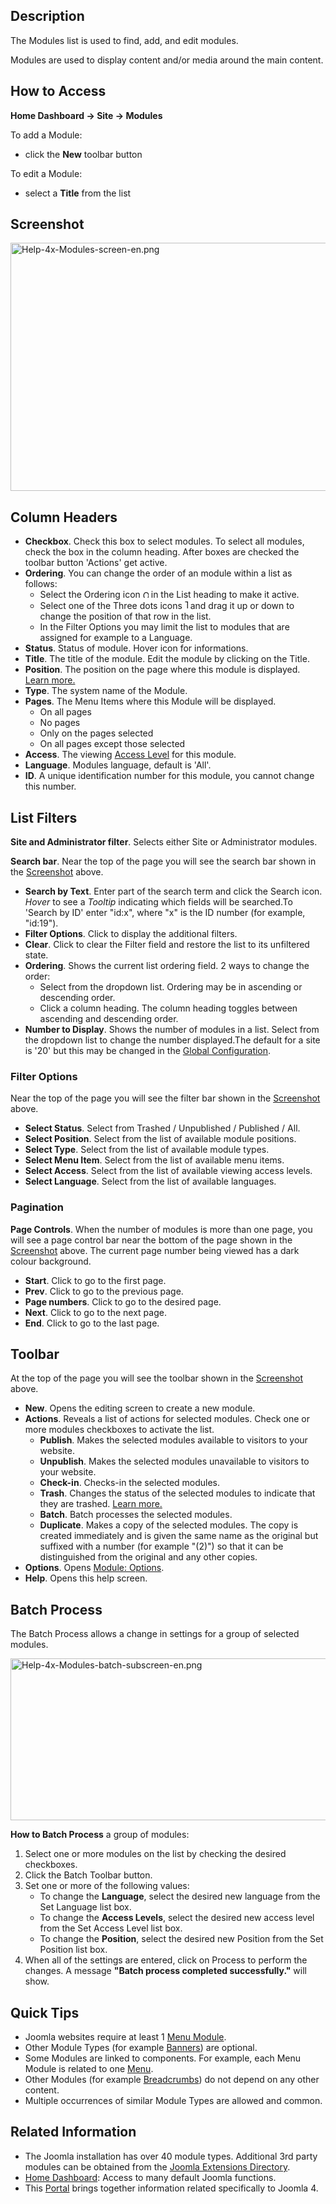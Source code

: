 <!-- Help4.x:Modules -->

## Description

The Modules list is used to find, add, and edit modules.

Modules are used to display content and/or media around the main
content.

## How to Access

**Home Dashboard **→** Site **→** Modules**

To add a Module:

- click the **New** toolbar button

To edit a Module:

- select a **Title** from the list

## Screenshot

<img
src="https://docs.joomla.org/images/thumb/b/b6/Help-4x-Modules-screen-en.png/800px-Help-4x-Modules-screen-en.png"
decoding="async"
srcset="https://docs.joomla.org/images/thumb/b/b6/Help-4x-Modules-screen-en.png/1200px-Help-4x-Modules-screen-en.png 1.5x, https://docs.joomla.org/images/thumb/b/b6/Help-4x-Modules-screen-en.png/1600px-Help-4x-Modules-screen-en.png 2x"
data-file-width="2880" data-file-height="1430" width="800" height="397"
alt="Help-4x-Modules-screen-en.png" />

## Column Headers

- **Checkbox**. Check this box to select modules. To select all modules,
  check the box in the column heading. After boxes are checked the
  toolbar button 'Actions' get active.
- **Ordering**. You can change the order of an module within a list as
  follows:
  - Select the Ordering icon <img
    src="https://docs.joomla.org/images/thumb/7/79/Help-4x-Ordering-colheader-icon.png/9px-Help-4x-Ordering-colheader-icon.png"
    decoding="async"
    srcset="https://docs.joomla.org/images/thumb/7/79/Help-4x-Ordering-colheader-icon.png/14px-Help-4x-Ordering-colheader-icon.png 1.5x, https://docs.joomla.org/images/7/79/Help-4x-Ordering-colheader-icon.png 2x"
    data-file-width="18" data-file-height="23" width="9" height="12"
    alt="Ordering icon" /> in the List heading to make it active.
  - Select one of the Three dots icons <img
    src="https://docs.joomla.org/images/thumb/a/a0/Help-4x-Ordering-colheader-grab-bar-icon.png/5px-Help-4x-Ordering-colheader-grab-bar-icon.png"
    decoding="async"
    srcset="https://docs.joomla.org/images/thumb/a/a0/Help-4x-Ordering-colheader-grab-bar-icon.png/8px-Help-4x-Ordering-colheader-grab-bar-icon.png 1.5x, https://docs.joomla.org/images/a/a0/Help-4x-Ordering-colheader-grab-bar-icon.png 2x"
    data-file-width="9" data-file-height="27" width="5" height="15"
    alt="Three dots icon" /> and drag it up or down to change the
    position of that row in the list.
  - In the Filter Options you may limit the list to modules that are
    assigned for example to a Language.
- **Status**. Status of module. Hover icon for informations.
- **Title**. The title of the module. Edit the module by clicking on the
  Title.
- **Position**. The position on the page where this module is displayed.
  [Learn
  more.](https://docs.joomla.org/J4.x:How_to_Show_a_Calendar_Month_List_of_Archived_Articles_Using_a_Module/en "J4.x:How to Show a Calendar Month List of Archived Articles Using a Module/en")
- **Type**. The system name of the Module.
- **Pages**. The Menu Items where this Module will be displayed.
  - On all pages
  - No pages
  - Only on the pages selected
  - On all pages except those selected
- **Access**. The viewing [Access
  Level](https://docs.joomla.org/Help4.x:Users:_Viewing_Access_Levels/en "Help4.x:Users: Viewing Access Levels/en")
  for this module.
- **Language**. Modules language, default is 'All'.
- **ID**. A unique identification number for this module, you cannot
  change this number.

## List Filters

**Site and Administrator filter**. Selects either Site or Administrator
modules.

**Search bar**. Near the top of the page you will see the search bar
shown in the [Screenshot](#screenshot) above.

- **Search by Text**. Enter part of the search term and click the Search
  icon. *Hover* to see a *Tooltip* indicating which fields will be
  searched.To 'Search by ID' enter "id:x", where "x" is the ID number
  (for example, "id:19").
- **Filter Options**. Click to display the additional filters.
- **Clear**. Click to clear the Filter field and restore the list to its
  unfiltered state.
- **Ordering**. Shows the current list ordering field. 2 ways to change
  the order:
  - Select from the dropdown list. Ordering may be in ascending or
    descending order.
  - Click a column heading. The column heading toggles between ascending
    and descending order.
- **Number to Display**. Shows the number of modules in a list. Select
  from the dropdown list to change the number displayed.The default for
  a site is '20' but this may be changed in the [Global
  Configuration](https://docs.joomla.org/Help4.x:Site_Global_Configuration/en#defaultlistlimit "Help4.x:Site Global Configuration/en").

### Filter Options

Near the top of the page you will see the filter bar shown in the
[Screenshot](#screenshot) above.

- **Select Status**. Select from Trashed / Unpublished / Published /
  All.
- **Select Position**. Select from the list of available module
  positions.
- **Select Type**. Select from the list of available module types.
- **Select Menu Item**. Select from the list of available menu items.
- **Select Access**. Select from the list of available viewing access
  levels.
- **Select Language**. Select from the list of available languages.

### Pagination

**Page Controls**. When the number of modules is more than one page, you
will see a page control bar near the bottom of the page shown in the
[Screenshot](#screenshot) above. The current page number being viewed
has a dark colour background.

- **Start**. Click to go to the first page.
- **Prev**. Click to go to the previous page.
- **Page numbers**. Click to go to the desired page.
- **Next**. Click to go to the next page.
- **End**. Click to go to the last page.

## Toolbar

At the top of the page you will see the toolbar shown in the
[Screenshot](#screenshot) above.

- **New**. Opens the editing screen to create a new module.
- **Actions**. Reveals a list of actions for selected modules. Check one
  or more modules checkboxes to activate the list.
  - **Publish**. Makes the selected modules available to visitors to
    your website.
  - **Unpublish**. Makes the selected modules unavailable to visitors to
    your website.
  - **Check-in**. Checks-in the selected modules.
  - **Trash**. Changes the status of the selected modules to indicate
    that they are trashed. [Learn
    more.](https://docs.joomla.org/J4.x:Deleting_an_Article/en "J4.x:Deleting an Article/en")
  - **Batch**. Batch processes the selected modules.
  - **Duplicate**. Makes a copy of the selected modules. The copy is
    created immediately and is given the same name as the original but
    suffixed with a number (for example "(2)") so that it can be
    distinguished from the original and any other copies.
- **Options**. Opens [Module:
  Options](https://docs.joomla.org/Help4.x:Modules:_Options/en "Help4.x:Modules: Options/en").
- **Help**. Opens this help screen.

## Batch Process

The Batch Process allows a change in settings for a group of selected
modules.

<img
src="https://docs.joomla.org/images/thumb/1/1e/Help-4x-Modules-batch-subscreen-en.png/600px-Help-4x-Modules-batch-subscreen-en.png"
decoding="async"
srcset="https://docs.joomla.org/images/thumb/1/1e/Help-4x-Modules-batch-subscreen-en.png/900px-Help-4x-Modules-batch-subscreen-en.png 1.5x, https://docs.joomla.org/images/thumb/1/1e/Help-4x-Modules-batch-subscreen-en.png/1200px-Help-4x-Modules-batch-subscreen-en.png 2x"
data-file-width="1598" data-file-height="691" width="600" height="259"
alt="Help-4x-Modules-batch-subscreen-en.png" />

**How to Batch Process** a group of modules:

1.  Select one or more modules on the list by checking the desired
    checkboxes.
2.  Click the Batch Toolbar button.
3.  Set one or more of the following values:
    - To change the **Language**, select the desired new language from
      the Set Language list box.
    - To change the **Access Levels**, select the desired new access
      level from the Set Access Level list box.
    - To change the **Position**, select the desired new Position from
      the Set Position list box.
4.  When all of the settings are entered, click on Process to perform
    the changes. A message **"Batch process completed successfully."**
    will show.

## Quick Tips

- Joomla websites require at least 1 [Menu
  Module](https://docs.joomla.org/Help4.x:Site_Modules:_Menu/en "Help4.x:Site Modules: Menu/en").
- Other Module Types (for example
  [Banners](https://docs.joomla.org/Help4.x:Site_Modules:_Banners/en "Help4.x:Site Modules: Banners/en"))
  are optional.
- Some Modules are linked to components. For example, each Menu Module
  is related to one
  [Menu](https://docs.joomla.org/Help4.x:Menus/en "Help4.x:Menus/en").
- Other Modules (for example
  [Breadcrumbs](https://docs.joomla.org/Help4.x:Site_Modules:_Breadcrumbs/en "Help4.x:Site Modules: Breadcrumbs/en"))
  do not depend on any other content.
- Multiple occurrences of similar Module Types are allowed and common.

## Related Information

- The Joomla installation has over 40 module types. Additional 3rd party
  modules can be obtained from the
  <a href="http://extensions.joomla.org/" class="external text"
  target="_blank" rel="noreferrer noopener">Joomla Extensions
  Directory</a>.
- [Home
  Dashboard](https://docs.joomla.org/Help4.x:Home_Dashboard/en "Help4.x:Home Dashboard/en"):
  Access to many default Joomla functions.
- This
  [Portal](https://docs.joomla.org/Portal:Joomla_4/en "Portal:Joomla 4/en")
  brings together information related specifically to Joomla 4.
